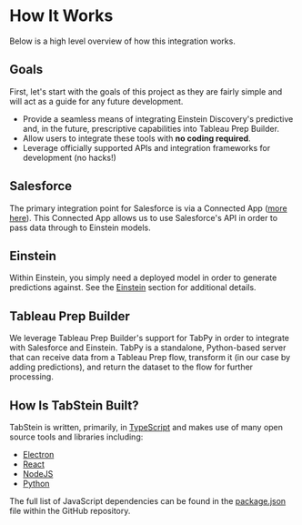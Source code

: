 # How It Works

Below is a high level overview of how this integration works.

## Goals

First, let's start with the goals of this project as they are fairly simple and will act as a guide for any future development.

* Provide a seamless means of integrating Einstein Discovery's predictive and, in the future, prescriptive capabilities into Tableau Prep Builder.
* Allow users to integrate these tools with **no coding required**.
* Leverage officially supported APIs and integration frameworks for development (no hacks!)

## Salesforce

The primary integration point for Salesforce is via a Connected App ([more here](salesforce-setup.md)). This Connected App allows us to use Salesforce's API in order to pass data through to Einstein models.

## Einstein

Within Einstein, you simply need a deployed model in order to generate predictions against. See the [Einstein](einstein.md) section for additional details.

## Tableau Prep Builder

We leverage Tableau Prep Builder's support for TabPy in order to integrate with Salesforce and Einstein. TabPy is a standalone, Python-based server that can receive data from a Tableau Prep flow, transform it (in our case by adding predictions), and return the dataset to the flow for further processing.

## How Is TabStein Built?

TabStein is written, primarily, in [TypeScript](https://www.typescriptlang.org/) and makes use of many open source tools and libraries including:

* [Electron](https://www.electronjs.org/)
* [React](https://reactjs.org/)
* [NodeJS](https://nodejs.org/en/)
* [Python](https://www.python.org/)

The full list of JavaScript dependencies can be found in the [package.json](https://github.com/jhegele/TabStein/blob/master/package.json) file within the GitHub repository.